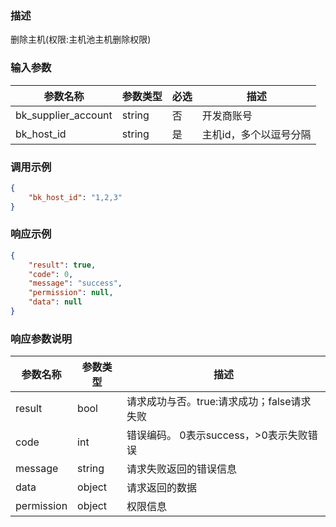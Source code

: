 ### 描述

删除主机(权限:主机池主机删除权限)

### 输入参数

| 参数名称                | 参数类型   | 必选 | 描述           |
|---------------------|--------|----|--------------|
| bk_supplier_account | string | 否  | 开发商账号        |
| bk_host_id          | string | 是  | 主机id，多个以逗号分隔 |

### 调用示例

```json
{
    "bk_host_id": "1,2,3"
}
```

### 响应示例

```json
{
    "result": true,
    "code": 0,
    "message": "success",
    "permission": null,
    "data": null
}
```

### 响应参数说明

| 参数名称       | 参数类型   | 描述                         |
|------------|--------|----------------------------|
| result     | bool   | 请求成功与否。true:请求成功；false请求失败 |
| code       | int    | 错误编码。 0表示success，>0表示失败错误  |
| message    | string | 请求失败返回的错误信息                |
| data       | object | 请求返回的数据                    |
| permission | object | 权限信息                       |
